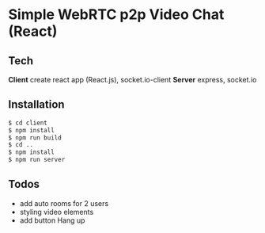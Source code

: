 # Simple WebRTC p2p Video Chat (React)

## Tech

**Client**
create react app (React.js), socket.io-client
**Server**
express, socket.io

## Installation

```sh
$ cd client
$ npm install
$ npm run build
$ cd ..
$ npm install
$ npm run server
```

## Todos

- add auto rooms for 2 users
- styling video elements
- add button Hang up
